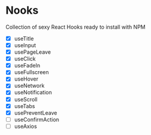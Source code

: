 # Nooks

Collection of sexy React Hooks ready to install with NPM


- [x] useTitle
- [x] useInput
- [x] usePageLeave
- [x] useClick
- [x] useFadeIn
- [x] useFullscreen
- [x] useHover
- [x] useNetwork
- [x] useNotification
- [x] useScroll
- [x] useTabs
- [x] usePreventLeave
- [ ] useConfirmAction
- [ ] useAxios